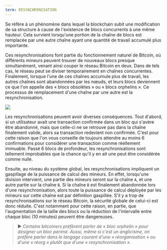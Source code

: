 ```yaml
---
term: RESYNCHRONISATION
---
```


Se réfère à un phénomène dans lequel la blockchain subit une modification de sa structure à cause de l'existence de blocs concurrents à une même hauteur. Cela survient lorsqu'une portion de la chaîne de blocs est remplacée par une autre chaîne ayant une quantité de travail accumulé plus importante.

Ces resynchronisations font partie du fonctionnement naturel de Bitcoin, où différents mineurs peuvent trouver de nouveaux blocs presque simultanément, venant ainsi couper le réseau Bitcoin en deux. Dans de tels cas, le réseau peut se diviser temporairement en chaînes concurrentes. Finalement, lorsque l'une de ces chaînes accumule plus de travail, les autres chaînes sont abandonnées par les nœuds, et leurs blocs deviennent ce que l'on appelle des « blocs obsolètes » ou « blocs orphelins ». Ce processus de remplacement d'une chaîne par une autre est la resynchronisation.

![](../../dictionnaire/assets/9.webp)

Les resynchronisations peuvent avoir diverses conséquences. Tout d'abord, si un utilisateur avait une transaction confirmée dans un bloc qui s'avère être abandonné, mais que celle-ci ne se retrouve pas dans la chaîne finalement valide, alors sa transaction redevient non confirmée. C'est pour cette raison que l'on vous conseille de toujours attendre au moins 6 confirmations pour considérer une transaction comme réellement immuable. Passé 6 blocs de profondeur, les resynchronisations sont tellement improbables que la chance qu'il y en ait une peut être considérée comme nulle.

Ensuite, au niveau du système global, les resynchronisations impliquent un gaspillage de la puissance de calcul des mineurs. En effet, lorsqu'une division intervient, une partie des mineurs seront sur la chaîne `A`, et une autre partie sur la chaîne `B`. Si la chaîne `B` est finalement abandonnée lors d'une resynchronisation, alors toute la puissance de calcul déployée par les mineurs sur cette chaîne est par définition gaspillée. S'il y a trop de resynchronisations sur le réseau Bitcoin, la sécurité globale de celui-ci est donc réduite. C'est notamment pour cette raison, en partie, que l'augmentation de la taille des blocs ou la réduction de l'intervalle entre chaque bloc (10 minutes) peuvent être dangereuses.

> ► *Certains bitcoiners préfèrent parler de « bloc orphelin » pour désigner un bloc périmé. Aussi, même si c'est un anglicisme, on préfère parler dans le langage courant d'une « réorganisation » ou d'une « réorg » plutôt que d'une « resynchronisation ».*

